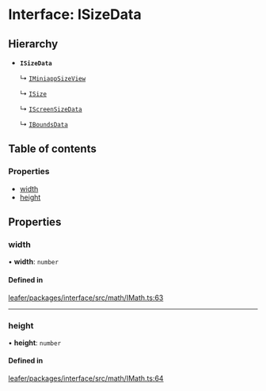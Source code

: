 # Interface: ISizeData

## Hierarchy

- **`ISizeData`**

  ↳ [`IMiniappSizeView`](IMiniappSizeView.md)

  ↳ [`ISize`](ISize.md)

  ↳ [`IScreenSizeData`](IScreenSizeData.md)

  ↳ [`IBoundsData`](IBoundsData.md)

## Table of contents

### Properties

- [width](ISizeData.md#width)
- [height](ISizeData.md#height)

## Properties

### width

• **width**: `number`

#### Defined in

[leafer/packages/interface/src/math/IMath.ts:63](https://github.com/leaferjs/leafer/blob/985f85e/packages/interface/src/math/IMath.ts#L63)

___

### height

• **height**: `number`

#### Defined in

[leafer/packages/interface/src/math/IMath.ts:64](https://github.com/leaferjs/leafer/blob/985f85e/packages/interface/src/math/IMath.ts#L64)
